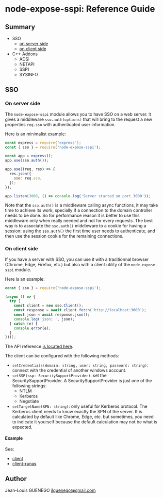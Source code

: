 # node-expose-sspi: Reference Guide

## Summary

- SSO
  - [on server side](#On-server-side)
  - [on client side](#On-client-side)
- C++ Addons
  - ADSI
  - NETAPI
  - SSPI
  - SYSINFO

## SSO

### On server side

The `node-expose-sspi` module allows you to have SSO on a web server. It gives a middleware `sso.auth(options)` that will bring to the request a new properties `req.sso` with authenticated user information.

Here is an minimalist example:

```js
const express = require('express');
const { sso } = require('node-expose-sspi');

const app = express();
app.use(sso.auth());

app.use((req, res) => {
  res.json({
    sso: req.sso,
  });
});

app.listen(3000, () => console.log('Server started on port 3000'));
```

Note that the `sso.auth()` is a middleware calling async functions, it may take time to achieve its work, specially if a connection to the domain controller needs to be done. So for performance reason it is better to use this middleware only when really needed and not for every requests. The best way is to associate the `sso.auth()` middleware to a cookie for having a session: using the `sso.auth()` the first time user needs to authenticate, and then use the session cookie for the remaining connections.

### On client side

If you have a server with SSO, you can use it with a traditionnal browser (Chrome, Edge, Firefox, etc.) 
but also with a client utility of the `node-expose-sspi` module.

Here is an example:

```js
const { sso } = require('node-expose-sspi');

(async () => {
  try {
    const client = new sso.Client();
    const response = await client.fetch('http://localhost:3000');
    const json = await response.json();
    console.log('json: ', json);
  } catch (e) {
    console.error(e);
  }
})();
```

The API reference [is located here](../api/classes/_src_sso_client_.client.md).

The client can be configured with the following methods:
- `setCredentials(domain: string, user: string, password: string)`: connect with the credential of another windows account.
- `setSSP(ssp: SecuritySupportProvider)`: set the SecuritySupportProvider. A SecuritySupportProvider is just one of the following strings:
  - NTLM
  - Kerberos
  - Negotiate
- `setTargetName(SPN: string)`: only useful for Kerberos protocol. The Kerberos client needs to know exactly the SPN of the server. It is calculated by default like Chrome, Edge, etc. but sometimes, you need to indicate it yourself because the default calculation may not be what is expected.

#### Example

See:
- [client](../../examples/client)
- [client-runas](../../examples/client-runas)

## Author

Jean-Louis GUENEGO <jlguenego@gmail.com>
